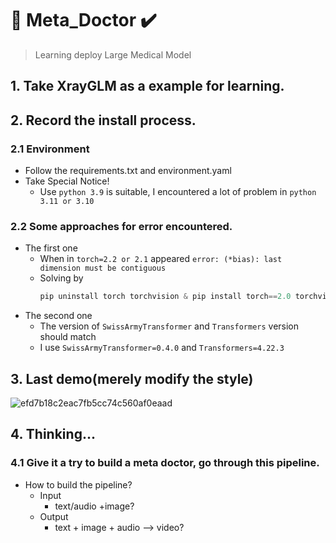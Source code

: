 # 🏥 Meta_Doctor ✔️ 
> Learning deploy Large Medical Model 
## 1. Take XrayGLM as a example for learning.

## 2. Record the install process.
### 2.1 Environment
+ Follow the requirements.txt and environment.yaml
+ Take Special Notice!
  +  Use `python 3.9` is suitable, I encountered a lot of problem in `python 3.11 or 3.10`
### 2.2 Some approaches for error encountered.
+ The first one
  + When in `torch=2.2 or 2.1` appeared `error: (*bias): last dimension must be contiguous`
  + Solving by
    ```python
    pip uninstall torch torchvision & pip install torch==2.0 torchvision```
+ The second one
  + The version of `SwissArmyTransformer` and `Transformers` version should match
  + I use `SwissArmyTransformer=0.4.0` and `Transformers=4.22.3`
## 3. Last demo(merely modify the style)
![efd7b18c2eac7fb5cc74c560af0eaad](https://github.com/lililuya/Meta_Doctor/assets/141640497/a75fe63e-5043-4323-9d3b-9edb6d86dbdd)

## 4. Thinking...
### 4.1 Give it a try to build a meta doctor, go through this pipeline.
+ How to build the pipeline?
  + Input
    + text/audio +image?
  + Output
    + text + image + audio --> video?
